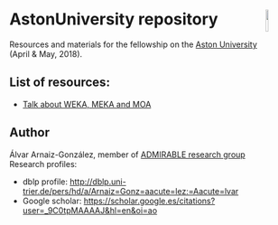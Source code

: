 # AstonUniversity repository <img style="float:right" width="10%" src="http://admirable-ubu.es/wp-content/uploads/2017/08/cropped-Logo-Admirable-1.png">
Resources and materials for the fellowship on the [Aston University](http://www.aston.ac.uk/) (April &amp; May, 2018).

## List of resources:

- [Talk about WEKA, MEKA and MOA](https://github.com/alvarag/AstonUniversity/blob/master/20180503_WEKA_MEKA_MOA_Talk.md)

## Author
Álvar Arnaiz-González, member of [ADMIRABLE research group](http://admirable-ubu.es/)
Research profiles:

- dblp profile: http://dblp.uni-trier.de/pers/hd/a/Arnaiz=Gonz=aacute=lez:=Aacute=lvar
- Google scholar: https://scholar.google.es/citations?user=_9C0tpMAAAAJ&hl=en&oi=ao
